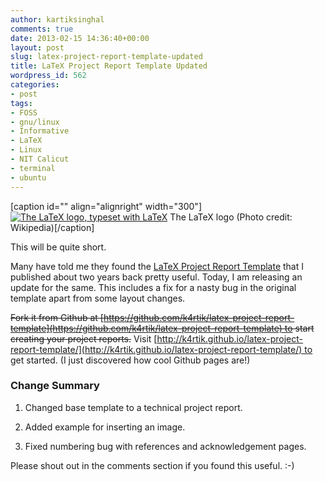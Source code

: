 ```yaml
---
author: kartiksinghal
comments: true
date: 2013-02-15 14:36:40+00:00
layout: post
slug: latex-project-report-template-updated
title: LaTeX Project Report Template Updated
wordpress_id: 562
categories:
- post
tags:
- FOSS
- gnu/linux
- Informative
- LaTeX
- Linux
- NIT Calicut
- terminal
- ubuntu
---
```


[caption id="" align="alignright" width="300"][![The LaTeX logo, typeset with LaTeX](http://upload.wikimedia.org/wikipedia/commons/thumb/9/92/LaTeX_logo.svg/300px-LaTeX_logo.svg.png)](http://commons.wikipedia.org/wiki/File:LaTeX_logo.svg) The LaTeX logo (Photo credit: Wikipedia)[/caption]

This will be quite short.

Many have told me they found the [LaTeX Project Report Template](http://k4rtik.wordpress.com/2010/11/13/latex-project-report-template/) that I published about two years back pretty useful. Today, I am releasing an update for the same. This includes a fix for a nasty bug in the original template apart from some layout changes.

<del>Fork it from Github at [https://github.com/k4rtik/latex-project-report-template](https://github.com/k4rtik/latex-project-report-template) to start creating your project reports.</del> Visit [http://k4rtik.github.io/latex-project-report-template/](http://k4rtik.github.io/latex-project-report-template/) to get started. (I just discovered how cool Github pages are!)


### Change Summary





	
  1. Changed base template to a technical project report.

	
  2. Added example for inserting an image.

	
  3. Fixed numbering bug with references and acknowledgement pages.


Please shout out in the comments section if you found this useful. :-)
